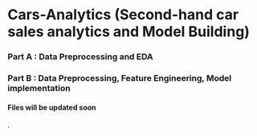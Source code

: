 # Cars-Analytics (Second-hand car sales analytics and Model Building)

### Part A : Data Preprocessing and EDA

### Part B : Data Preprocessing, Feature Engineering, Model implementation

#### Files will be updated soon
.
